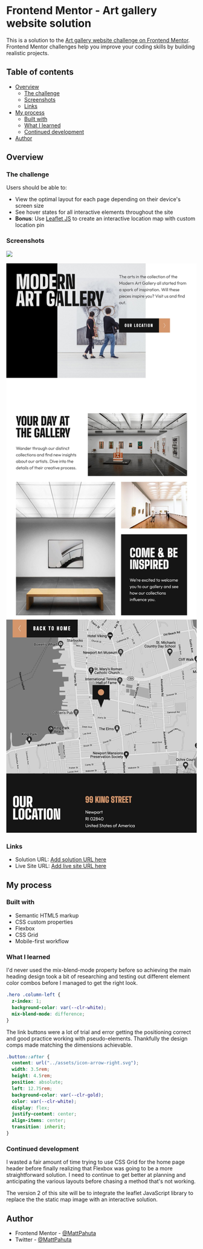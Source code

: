 # Frontend Mentor - Art gallery website solution

This is a solution to the [Art gallery website challenge on Frontend Mentor](https://www.frontendmentor.io/challenges/art-gallery-website-yVdrZlxyA). Frontend Mentor challenges help you improve your coding skills by building realistic projects. 

## Table of contents

- [Overview](#overview)
  - [The challenge](#the-challenge)
  - [Screenshots](#screenshot)
  - [Links](#links)
- [My process](#my-process)
  - [Built with](#built-with)
  - [What I learned](#what-i-learned)
  - [Continued development](#continued-development)
- [Author](#author)

## Overview

### The challenge

Users should be able to:

- View the optimal layout for each page depending on their device's screen size
- See hover states for all interactive elements throughout the site
- **Bonus**: Use [Leaflet JS](https://leafletjs.com/) to create an interactive location map with custom location pin

### Screenshots

![](./screenshot.jpg)

![The homepage](./screenshots/art-gallery-home.jpg "Hero section")
![The location page map](./screenshots/art-gallery-map.jpg "Location map")

### Links

- Solution URL: [Add solution URL here](https://your-solution-url.com)
- Live Site URL: [Add live site URL here](https://your-live-site-url.com)

## My process

### Built with

- Semantic HTML5 markup
- CSS custom properties
- Flexbox
- CSS Grid
- Mobile-first workflow

### What I learned

I'd never used the mix-blend-mode property before so achieving the main heading design took a bit of researching and testing out different element color combos before I managed to get the right look.

```css
.hero .column-left {
  z-index: 1;
  background-color: var(--clr-white);
  mix-blend-mode: difference;
}
```
The link buttons were a lot of trial and error getting the positioning correct and good practice working with pseudo-elements. Thankfully the design comps made matching the dimensions achievable.

```css
.button::after {
  content: url("../assets/icon-arrow-right.svg");
  width: 3.5rem;
  height: 4.5rem;
  position: absolute;
  left: 12.75rem;
  background-color: var(--clr-gold);
  color: var(--clr-white);
  display: flex;
  justify-content: center;
  align-items: center;
  transition: inherit;
}
```

### Continued development

I wasted a fair amount of time trying to use CSS Grid for the home page header before finally realizing that Flexbox was going to be a more straightforward solution. I need to continue to get better at planning and anticipating the various layouts before chasing a method that's not working. 

The version 2 of this site will be to integrate the leaflet JavaScript library to replace the the static map image with an interactive solution.

## Author

- Frontend Mentor - [@MattPahuta](https://www.frontendmentor.io/profile/MattPahuta)
- Twitter - [@MattPahuta](https://twitter.com/MattPahuta)